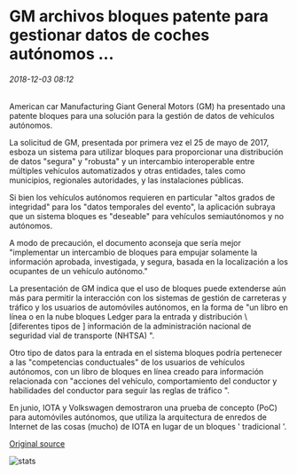 # GM archivos bloques patente para gestionar datos de coches autónomos ...

###### 2018-12-03 08:12

American car Manufacturing Giant General Motors (GM) ha presentado una patente bloques para una solución para la gestión de datos de vehículos autónomos.

La solicitud de GM, presentada por primera vez el 25 de mayo de 2017, esboza un sistema para utilizar bloques para proporcionar una distribución de datos "segura" y "robusta" y un intercambio interoperable entre múltiples vehículos automatizados y otras entidades, tales como municipios, regionales autoridades, y las instalaciones públicas.

Si bien los vehículos autónomos requieren en particular "altos grados de integridad" para los "datos temporales del evento", la aplicación subraya que un sistema bloques es "deseable" para vehículos semiautónomos y no autónomos.

A modo de precaución, el documento aconseja que sería mejor "implementar un intercambio de bloques para empujar solamente la información aprobada, investigada, y segura, basada en la localización a los ocupantes de un vehículo autónomo."

La presentación de GM indica que el uso de bloques puede extenderse aún más para permitir la interacción con los sistemas de gestión de carreteras y tráfico y los usuarios de automóviles autónomos, en la forma de "un libro en línea o en la nube bloques Ledger para la entrada y distribución \ [diferentes tipos de \] información de la administración nacional de seguridad vial de transporte (NHTSA) ".

Otro tipo de datos para la entrada en el sistema bloques podría pertenecer a las "competencias conductuales" de los usuarios de vehículos autónomos, con un libro de bloques en línea creado para información relacionada con "acciones del vehículo, comportamiento del conductor y habilidades del conductor para seguir las reglas de tráfico ".

En junio, IOTA y Volkswagen demostraron una prueba de concepto (PoC) para automóviles autónomos, que utiliza la arquitectura de enredos de Internet de las cosas (mucho) de IOTA en lugar de un bloques ' tradicional '.

[Original source](https://cointelegraph.com/news/gm-files-blockchain-patent-to-manage-data-from-autonomous-cars)

![stats](https://c.statcounter.com/11760860/0/a89fa40b/1/ "stats")